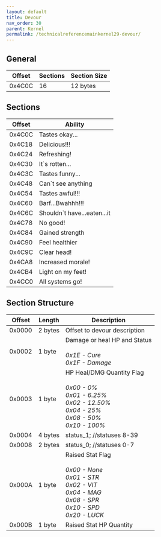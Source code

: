```yaml
---
layout: default
title: Devour
nav_order: 30
parent: Kernel
permalink: /technicalreferencemainkernel29-devour/
---
```


## General

| Offset | Sections | Section Size |
|--------|----------|--------------|
| 0x4C0C | 16       | 12 bytes     |

## Sections

| Offset | Ability                     |
|--------|-----------------------------|
| 0x4C0C | Tastes okay...              |
| 0x4C18 | Delicious!!!                |
| 0x4C24 | Refreshing!                 |
| 0x4C30 | It`s rotten...              |
| 0x4C3C | Tastes funny...             |
| 0x4C48 | Can`t see anything          |
| 0x4C54 | Tastes awful!!!             |
| 0x4C60 | Barf...Bwahhh!!!            |
| 0x4C6C | Shouldn`t have...eaten...it |
| 0x4C78 | No good!                    |
| 0x4C84 | Gained strength             |
| 0x4C90 | Feel healthier              |
| 0x4C9C | Clear head!                 |
| 0x4CA8 | Increased morale!           |
| 0x4CB4 | Light on my feet!           |
| 0x4CC0 | All systems go!             |		 

## Section Structure

| Offset | Length  | Description                                                                                                                                   |
|--------|---------|-----------------------------------------------------------------------------------------------------------------------------------------------|
| 0x0000 | 2 bytes | Offset to devour description                                                                                                                  |
| 0x0002 | 1 byte  | Damage or heal HP and Status _<br/><br/> 0x1E - Cure   <br/> 0x1F - Damage_                                                                   |
| 0x0003 | 1 byte  | HP Heal/DMG Quantity Flag _<br/><br/> 0x00 - 0% <br/> 0x01 - 6.25% <br/> 0x02 - 12.50% <br/> 0x04 - 25%<br/> 0x08 - 50%<br/> 0x10 - 100%_     |
| 0x0004 | 4 bytes | status_1; //statuses 8-39                                                                                                                     |
| 0x0008 | 2 bytes | status_0; //statuses 0-7                                                                                                                      |
| 0x000A | 1 byte  | Raised Stat Flag _<br/><br/> 0x00 - None <br/> 0x01 - STR <br/> 0x02 - VIT <br/> 0x04 - MAG<br/> 0x08 - SPR<br/> 0x10 - SPD<br/> 0x20 - LUCK_ |
| 0x000B | 1 byte  | Raised Stat HP Quantity                                                                                                                       |